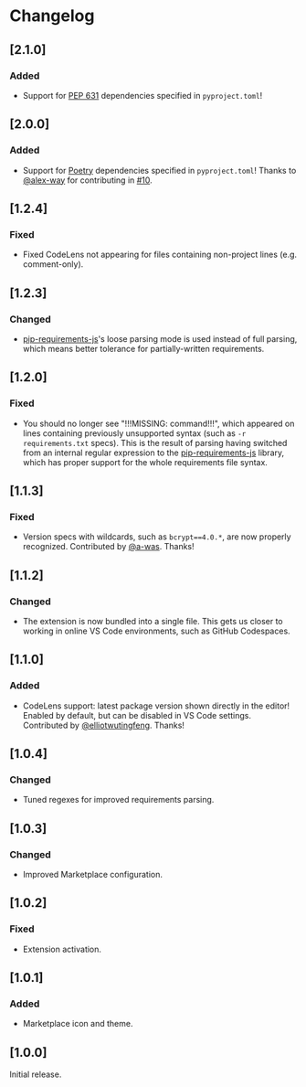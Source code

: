 # Changelog

## [2.1.0]

### Added

-   Support for [PEP 631](https://peps.python.org/pep-0631/) dependencies specified in `pyproject.toml`!

## [2.0.0]

### Added

-   Support for [Poetry](https://python-poetry.org/docs/pyproject/#dependencies-and-dependency-groups) dependencies specified in `pyproject.toml`! Thanks to [@alex-way](https://github.com/alex-way) for contributing in [#10](https://github.com/Twixes/pypi-assistant/pull/25).

## [1.2.4]

### Fixed

-   Fixed CodeLens not appearing for files containing non-project lines (e.g. comment-only).

## [1.2.3]

### Changed

-   [pip-requirements-js](https://github.com/Twixes/pip-requirements-js)'s loose parsing mode is used instead of full parsing, which means better tolerance for partially-written requirements.

## [1.2.0]

### Fixed

-   You should no longer see "!!!MISSING: command!!!", which appeared on lines containing previously unsupported syntax (such as `-r requirements.txt` specs). This is the result of parsing having switched from an internal regular expression to the [pip-requirements-js](https://github.com/Twixes/pip-requirements-js) library, which has proper support for the whole requirements file syntax.

## [1.1.3]

### Fixed

-   Version specs with wildcards, such as `bcrypt==4.0.*`, are now properly recognized. Contributed by [@a-was](https://github.com/a-was). Thanks!

## [1.1.2]

### Changed

-   The extension is now bundled into a single file. This gets us closer to working in online VS Code environments, such as GitHub Codespaces.

## [1.1.0]

### Added

-   CodeLens support: latest package version shown directly in the editor! Enabled by default, but can be disabled in VS Code settings. Contributed by [@elliotwutingfeng](https://github.com/elliotwutingfeng). Thanks!

## [1.0.4]

### Changed

-   Tuned regexes for improved requirements parsing.

## [1.0.3]

### Changed

-   Improved Marketplace configuration.

## [1.0.2]

### Fixed

-   Extension activation.

## [1.0.1]

### Added

-   Marketplace icon and theme.

## [1.0.0]

Initial release.
